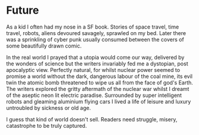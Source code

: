 # Future

As a kid I often  had my nose in a SF book. Stories of space travel, time
travel, robots, aliens devoured savagely, sprawled on my bed. 
Later there was a sprinkling of cyber punk usually consumed between the covers
of some beautifully drawn comic.

In the real world I prayed that a utopia would come our way, delivered by the
wonders of science but the writers invariably fed me a dystopian, post
apocalyptic view. Perfectly natural, for whilst nuclear power seemed to promise
a world without the dark, dangerous labour of the coal mine, its evil twin the
atomic bomb threatened to wipe us all from the face of god's Earth. The
writers explored the gritty aftermath of the nuclear war whilst I dreamt of the
aseptic neon lit electric paradise. Surrounded by super intelligent robots and
gleaming aluminium flying cars I lived a life of leisure and luxury untroubled
by sickness or old age.

I guess that kind of world doesn't sell. Readers need struggle, misery,
catastrophe to be truly captured.   
